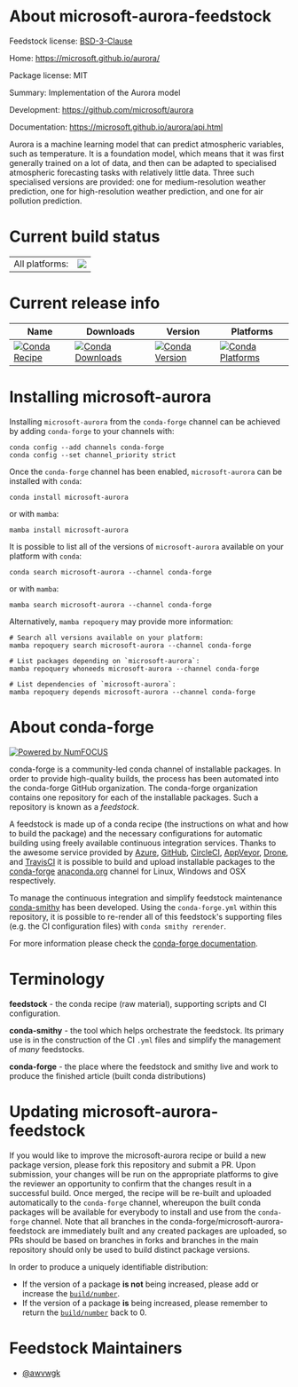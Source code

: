 About microsoft-aurora-feedstock
================================

Feedstock license: [BSD-3-Clause](https://github.com/conda-forge/microsoft-aurora-feedstock/blob/main/LICENSE.txt)

Home: https://microsoft.github.io/aurora/

Package license: MIT

Summary: Implementation of the Aurora model

Development: https://github.com/microsoft/aurora

Documentation: https://microsoft.github.io/aurora/api.html

Aurora is a machine learning model that can predict atmospheric variables, such as temperature.
It is a foundation model, which means that it was first generally trained on a lot of data,
and then can be adapted to specialised atmospheric forecasting tasks with relatively little data.
Three such specialised versions are provided: one for medium-resolution weather prediction,
one for high-resolution weather prediction, and one for air pollution prediction.


Current build status
====================


<table><tr><td>All platforms:</td>
    <td>
      <a href="https://dev.azure.com/conda-forge/feedstock-builds/_build/latest?definitionId=23217&branchName=main">
        <img src="https://dev.azure.com/conda-forge/feedstock-builds/_apis/build/status/microsoft-aurora-feedstock?branchName=main">
      </a>
    </td>
  </tr>
</table>

Current release info
====================

| Name | Downloads | Version | Platforms |
| --- | --- | --- | --- |
| [![Conda Recipe](https://img.shields.io/badge/recipe-microsoft--aurora-green.svg)](https://anaconda.org/conda-forge/microsoft-aurora) | [![Conda Downloads](https://img.shields.io/conda/dn/conda-forge/microsoft-aurora.svg)](https://anaconda.org/conda-forge/microsoft-aurora) | [![Conda Version](https://img.shields.io/conda/vn/conda-forge/microsoft-aurora.svg)](https://anaconda.org/conda-forge/microsoft-aurora) | [![Conda Platforms](https://img.shields.io/conda/pn/conda-forge/microsoft-aurora.svg)](https://anaconda.org/conda-forge/microsoft-aurora) |

Installing microsoft-aurora
===========================

Installing `microsoft-aurora` from the `conda-forge` channel can be achieved by adding `conda-forge` to your channels with:

```
conda config --add channels conda-forge
conda config --set channel_priority strict
```

Once the `conda-forge` channel has been enabled, `microsoft-aurora` can be installed with `conda`:

```
conda install microsoft-aurora
```

or with `mamba`:

```
mamba install microsoft-aurora
```

It is possible to list all of the versions of `microsoft-aurora` available on your platform with `conda`:

```
conda search microsoft-aurora --channel conda-forge
```

or with `mamba`:

```
mamba search microsoft-aurora --channel conda-forge
```

Alternatively, `mamba repoquery` may provide more information:

```
# Search all versions available on your platform:
mamba repoquery search microsoft-aurora --channel conda-forge

# List packages depending on `microsoft-aurora`:
mamba repoquery whoneeds microsoft-aurora --channel conda-forge

# List dependencies of `microsoft-aurora`:
mamba repoquery depends microsoft-aurora --channel conda-forge
```


About conda-forge
=================

[![Powered by
NumFOCUS](https://img.shields.io/badge/powered%20by-NumFOCUS-orange.svg?style=flat&colorA=E1523D&colorB=007D8A)](https://numfocus.org)

conda-forge is a community-led conda channel of installable packages.
In order to provide high-quality builds, the process has been automated into the
conda-forge GitHub organization. The conda-forge organization contains one repository
for each of the installable packages. Such a repository is known as a *feedstock*.

A feedstock is made up of a conda recipe (the instructions on what and how to build
the package) and the necessary configurations for automatic building using freely
available continuous integration services. Thanks to the awesome service provided by
[Azure](https://azure.microsoft.com/en-us/services/devops/), [GitHub](https://github.com/),
[CircleCI](https://circleci.com/), [AppVeyor](https://www.appveyor.com/),
[Drone](https://cloud.drone.io/welcome), and [TravisCI](https://travis-ci.com/)
it is possible to build and upload installable packages to the
[conda-forge](https://anaconda.org/conda-forge) [anaconda.org](https://anaconda.org/)
channel for Linux, Windows and OSX respectively.

To manage the continuous integration and simplify feedstock maintenance
[conda-smithy](https://github.com/conda-forge/conda-smithy) has been developed.
Using the ``conda-forge.yml`` within this repository, it is possible to re-render all of
this feedstock's supporting files (e.g. the CI configuration files) with ``conda smithy rerender``.

For more information please check the [conda-forge documentation](https://conda-forge.org/docs/).

Terminology
===========

**feedstock** - the conda recipe (raw material), supporting scripts and CI configuration.

**conda-smithy** - the tool which helps orchestrate the feedstock.
                   Its primary use is in the construction of the CI ``.yml`` files
                   and simplify the management of *many* feedstocks.

**conda-forge** - the place where the feedstock and smithy live and work to
                  produce the finished article (built conda distributions)


Updating microsoft-aurora-feedstock
===================================

If you would like to improve the microsoft-aurora recipe or build a new
package version, please fork this repository and submit a PR. Upon submission,
your changes will be run on the appropriate platforms to give the reviewer an
opportunity to confirm that the changes result in a successful build. Once
merged, the recipe will be re-built and uploaded automatically to the
`conda-forge` channel, whereupon the built conda packages will be available for
everybody to install and use from the `conda-forge` channel.
Note that all branches in the conda-forge/microsoft-aurora-feedstock are
immediately built and any created packages are uploaded, so PRs should be based
on branches in forks and branches in the main repository should only be used to
build distinct package versions.

In order to produce a uniquely identifiable distribution:
 * If the version of a package **is not** being increased, please add or increase
   the [``build/number``](https://docs.conda.io/projects/conda-build/en/latest/resources/define-metadata.html#build-number-and-string).
 * If the version of a package **is** being increased, please remember to return
   the [``build/number``](https://docs.conda.io/projects/conda-build/en/latest/resources/define-metadata.html#build-number-and-string)
   back to 0.

Feedstock Maintainers
=====================

* [@awvwgk](https://github.com/awvwgk/)

